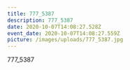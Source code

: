 ```yaml
---
title: 777_5387
description: 777_5387
date: 2020-10-07T14:08:27.528Z
event_date: 2020-10-07T14:08:27.559Z
picture: /images/uploads/777_5387.jpg
---
```

777_5387